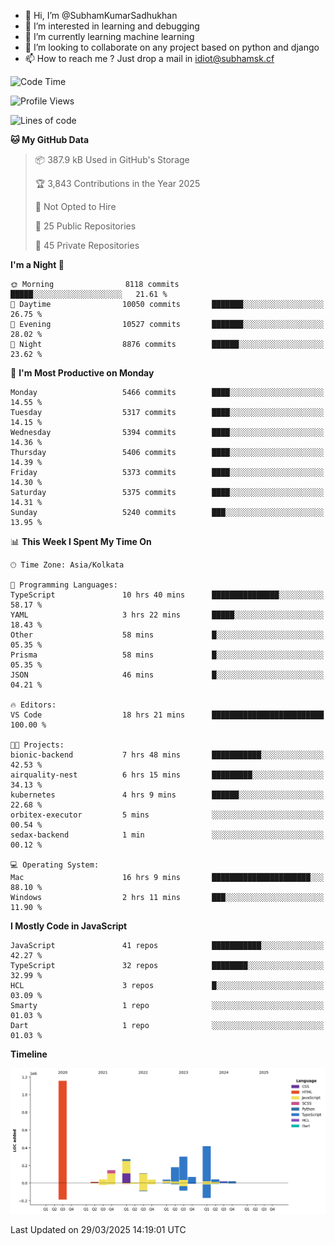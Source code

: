 - 👋 Hi, I’m @SubhamKumarSadhukhan
- 👀 I’m interested in learning and debugging
- 🌱 I’m currently learning machine learning
- 💞️ I’m looking to collaborate on any project based on python and django
- 📫 How to reach me ?
      Just drop a mail in idiot@subhamsk.cf

<!---
SubhamKumarSadhukhan/SubhamKumarSadhukhan is a ✨ special ✨ repository because its `README.md` (this file) appears on your GitHub profile.
You can click the Preview link to take a look at your changes.
--->


<!--START_SECTION:waka-->
![Code Time](http://img.shields.io/badge/Code%20Time-2%2C811%20hrs%2026%20mins-blue)

![Profile Views](http://img.shields.io/badge/Profile%20Views-3-blue)

![Lines of code](https://img.shields.io/badge/From%20Hello%20World%20I%27ve%20Written-2.8%20million%20lines%20of%20code-blue)

**🐱 My GitHub Data** 

> 📦 387.9 kB Used in GitHub's Storage 
 > 
> 🏆 3,843 Contributions in the Year 2025
 > 
> 🚫 Not Opted to Hire
 > 
> 📜 25 Public Repositories 
 > 
> 🔑 45 Private Repositories 
 > 
**I'm a Night 🦉** 

```text
🌞 Morning                8118 commits        █████░░░░░░░░░░░░░░░░░░░░   21.61 % 
🌆 Daytime                10050 commits       ███████░░░░░░░░░░░░░░░░░░   26.75 % 
🌃 Evening                10527 commits       ███████░░░░░░░░░░░░░░░░░░   28.02 % 
🌙 Night                  8876 commits        ██████░░░░░░░░░░░░░░░░░░░   23.62 % 
```
📅 **I'm Most Productive on Monday** 

```text
Monday                   5466 commits        ████░░░░░░░░░░░░░░░░░░░░░   14.55 % 
Tuesday                  5317 commits        ████░░░░░░░░░░░░░░░░░░░░░   14.15 % 
Wednesday                5394 commits        ████░░░░░░░░░░░░░░░░░░░░░   14.36 % 
Thursday                 5406 commits        ████░░░░░░░░░░░░░░░░░░░░░   14.39 % 
Friday                   5373 commits        ████░░░░░░░░░░░░░░░░░░░░░   14.30 % 
Saturday                 5375 commits        ████░░░░░░░░░░░░░░░░░░░░░   14.31 % 
Sunday                   5240 commits        ███░░░░░░░░░░░░░░░░░░░░░░   13.95 % 
```


📊 **This Week I Spent My Time On** 

```text
🕑︎ Time Zone: Asia/Kolkata

💬 Programming Languages: 
TypeScript               10 hrs 40 mins      ███████████████░░░░░░░░░░   58.17 % 
YAML                     3 hrs 22 mins       █████░░░░░░░░░░░░░░░░░░░░   18.43 % 
Other                    58 mins             █░░░░░░░░░░░░░░░░░░░░░░░░   05.35 % 
Prisma                   58 mins             █░░░░░░░░░░░░░░░░░░░░░░░░   05.35 % 
JSON                     46 mins             █░░░░░░░░░░░░░░░░░░░░░░░░   04.21 % 

🔥 Editors: 
VS Code                  18 hrs 21 mins      █████████████████████████   100.00 % 

🐱‍💻 Projects: 
bionic-backend           7 hrs 48 mins       ███████████░░░░░░░░░░░░░░   42.53 % 
airquality-nest          6 hrs 15 mins       █████████░░░░░░░░░░░░░░░░   34.13 % 
kubernetes               4 hrs 9 mins        ██████░░░░░░░░░░░░░░░░░░░   22.68 % 
orbitex-executor         5 mins              ░░░░░░░░░░░░░░░░░░░░░░░░░   00.54 % 
sedax-backend            1 min               ░░░░░░░░░░░░░░░░░░░░░░░░░   00.12 % 

💻 Operating System: 
Mac                      16 hrs 9 mins       ██████████████████████░░░   88.10 % 
Windows                  2 hrs 11 mins       ███░░░░░░░░░░░░░░░░░░░░░░   11.90 % 
```

**I Mostly Code in JavaScript** 

```text
JavaScript               41 repos            ███████████░░░░░░░░░░░░░░   42.27 % 
TypeScript               32 repos            ████████░░░░░░░░░░░░░░░░░   32.99 % 
HCL                      3 repos             █░░░░░░░░░░░░░░░░░░░░░░░░   03.09 % 
Smarty                   1 repo              ░░░░░░░░░░░░░░░░░░░░░░░░░   01.03 % 
Dart                     1 repo              ░░░░░░░░░░░░░░░░░░░░░░░░░   01.03 % 
```



**Timeline**

![Lines of Code chart](https://raw.githubusercontent.com/SubhamKumarSadhukhan/SubhamKumarSadhukhan/main/assets/bar_graph.png)


 Last Updated on 29/03/2025 14:19:01 UTC
<!--END_SECTION:waka-->
